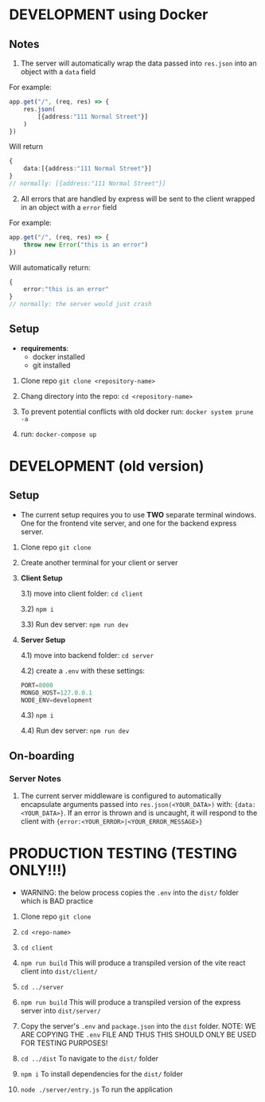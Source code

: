
# DEVELOPMENT using Docker

## Notes

1) The server will automatically wrap the data passed into `res.json` into an object with a `data` field

For example:
```ts
app.get("/", (req, res) => {
	res.json(
		[{address:"111 Normal Street"}]
	)
})
```
Will return 
```ts
{
	data:[{address:"111 Normal Street"}] 
}
// normally: [{address:"111 Normal Street"}]
```

2) All errors that are handled by express will be sent to the client wrapped in an object with a `error` field

For example:
```ts
app.get("/", (req, res) => {
	throw new Error("this is an error")
})
```
Will automatically return:
```ts
{
	error:"this is an error"
}
// normally: the server would just crash
```

## Setup
- **requirements**: 
	- docker installed
	- git installed 

1) Clone repo `git clone <repository-name>`

2) Chang directory into the repo: `cd <repository-name>`

3) To prevent potential conflicts with old docker run: `docker system prune -a`

4) run: `docker-compose up`


# DEVELOPMENT (old version)

## Setup
- The current setup requires you to use **TWO** separate terminal windows. One for the frontend vite server, and one for the backend express server.

1) Clone repo `git clone`
2) Create another terminal for your client or server
3) **Client Setup**

	3.1) move into client folder: `cd client`

	3.2) `npm i`

	3.3) Run dev server: `npm run dev`
4) **Server Setup**

	4.1) move into backend folder: `cd server`

	4.2) create a `.env` with these settings:

	```ts
	PORT=8000
	MONGO_HOST=127.0.0.1
	NODE_ENV=development
	```

	4.3) `npm i`

	4.4) Run dev server: `npm run dev`

## On-boarding

### Server Notes
1) The current server middleware is configured to automatically encapsulate arguments passed into `res.json(<YOUR_DATA>)` with: `{data:<YOUR_DATA>}`. If an error is thrown and is uncaught, it will respond to the client with `{error:<YOUR_ERROR>|<YOUR_ERROR_MESSAGE>}`

# PRODUCTION TESTING (TESTING ONLY!!!)
- WARNING: the below process copies the `.env` into the `dist/` folder which is BAD practice

1) Clone repo `git clone`

2) `cd <repo-name>`

3) `cd client`

4) `npm run build` This will produce a transpiled version of the vite react client into `dist/client/`

5) `cd ../server`

6) `npm run build` This will produce a transpiled version of the express server into `dist/server/`

7) Copy the server's `.env` and `package.json` into the `dist` folder. NOTE: WE ARE COPYING THE `.env` FILE AND THUS THIS SHOULD ONLY BE USED FOR TESTING PURPOSES!

8) `cd ../dist` To navigate to the `dist/` folder

9) `npm i` To install dependencies for the `dist/` folder

10) `node ./server/entry.js` To run the application